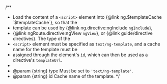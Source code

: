 /\*\*

- Load the content of a `<script>` element into {@link ng.$templateCache `$templateCache`}, so that the
- template can be used by {@link ng.directive:ngInclude `ngInclude`},
- {@link ngRoute.directive:ngView `ngView`}, or {@link guide/directive directives}. The type of the
- `<script>` element must be specified as `text/ng-template`, and a cache name for the template must be
- assigned through the element's `id`, which can then be used as a directive's `templateUrl`.
-
- @param {string} type Must be set to `'text/ng-template'`.
- @param {string} id Cache name of the template.
  \*/
